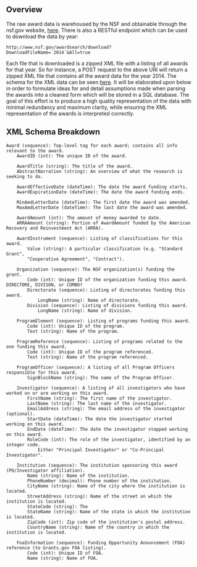 ## Overview

The raw award data is warehoused by the NSF and obtainable through the nsf.gov website,
[here](http://www.nsf.gov/awardsearch/download.jsp). There is also a RESTful endpoint which
can be used to download the data by year:

    http://www.nsf.gov/awardsearch/download?DownloadFileName=`2014`&All=true

Each file that is downloaded is a zipped XML file with a listing of all awards for that year.
So for instance, a POST request to the above URI will return a zipped XML file that contains
all the award data for the year 2014. The schema for the XML data can be seen
[here](http://www.nsf.gov/awardsearch/resources/Award.xsd). It will be elaborated upon below
in order to formulate ideas for and detail assumptions made when parsing the awards into a
cleaned form which will be stored in a SQL database. The goal of this effort is to produce a
high quality representation of the data with minimal redundancy and maximum clarity, while
ensuring the XML representation of the awards is interpreted correctly.

## XML Schema Breakdown

    Award (sequence): Top-level tag for each award; contains all info relevant to the award.
        AwardID (int): The unique ID of the award.

        AwardTitle (string): The title of the award.
        AbstractNarration (string): An overview of what the research is seeking to do.

        AwardEffectiveDate (dateTime): The date the award funding starts.
        AwardExpirationDate (dateTime): The date the award funding ends.

        MinAmdLetterDate (dateTime): The first date the award was amended.
        MaxAmdLetterDate (dateTime): The last date the award was amended.

        AwardAmount (int): The amount of money awarded to date.
        ARRAAmount (string): Portion of AwardAmount funded by the American Recovery and Reinvestment Act (ARRA).

        AwardInstrument (sequence): Listing of classifications for this award.
            Value (string): A particular classification (e.g. "Standard Grant",
            "Cooperative Agreement", "Contract").

        Organization (sequence): The NSF organization(s) funding the grant.
            Code (int): Unique ID of the organization funding this award. DIRECTORE, DIVISON, or COMBO?
            Directorate (sequence): Listing of directorates funding this award.
                LongName (string): Name of directorate.
            Division (sequence): Listing of divisions funding this award.
                LongName (string): Name of division.

        ProgramElement (sequence): Listing of programs funding this award.
            Code (int): Unique ID of the program.
            Text (string): Name of the program.

        ProgramReference (sequence): Listing of programs related to the one funding this award.
            Code (int): Unique ID of the program referenced.
            Text (string): Name of the program referenced.

        ProgramOfficer (sequence): A listing of all Program Officers responsible for this award.
            SignBlockName (string): The name of the Program Officer.

        Investigator (sequence): A listing of all investigators who have worked on or are working on this award.
            FirstName (string): The first name of the investigator.
            LastName (string): The last name of the investigator.
            EmailAddress (string): The email address of the investigator (optional).
            StartDate (dateTime): The date the investigator started working on this award.
            EndDate (dateTime): The date the investigator stopped working on this award.
            RoleCode (int): The role of the investigator, identified by an integer code.
                Either "Principal Investigator" or "Co-Principal Investigator".

        Institution (sequence): The institution sponsoring this award (PO/Investigator affiliation).
            Name (string): Name of the institution.
            PhoneNumber (decimal): Phone number of the institution.
            CityName (string): Name of the city where the institution is located.
            StreetAddress (string): Name of the street on which the institution is located.
            StateCode (string): The
            StateName (string): Name of the state in which the institution is located.
            ZipCode (int): Zip code of the institution's postal address.
            CountryName (string): Name of the country in which the institution is located.

        FoaInformation (sequence): Funding Opportunity Anouncement (FOA) reference (to Grants.gov FOA listing).
            Code (int): Unique ID of FOA.
            Name (string): Name of FOA.
